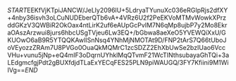 $START$EEKfVjKTpiJANCW/JeLly2096lU+5LdryaTYunuXc036eRGIpRjs2dfXY+4nby36isvh3oLCuNUDEberQTb6vA+4VRz6U2f2PeEKVoMTMvWowkXPrzddGKzV3QWBiR2OkOax4ntLirK2uf6eAUpGcPvIM7N6qMp8ujbP7y2Mo8EkraOAszArzwui8jurs6hbcUSgTVjeu6Lw3EQ+/bGbwa8aeXeO5YVEWQiXxU/GKUOwO6aB9R5YTQQKAwIlSnNsq4YNhMjNMOTAt9D/FNP2tArS7Q66tUboJoVEyozzZRAm7U8PVGo0OuaQkMQMrC1zcSDZZ2EhXbUwSe2bzIUao6VccVHu+vunu5jNp+eQ4mIF3oDqrnUYhklMqQTvmF21WcTINthsubayaGhTQi+3aLEdgmcfgjPdt2gBUXfdjdTLaExYECqFES25PLN9piWAUGQ/3FY7Kfiini9M1WiIVg==$END$